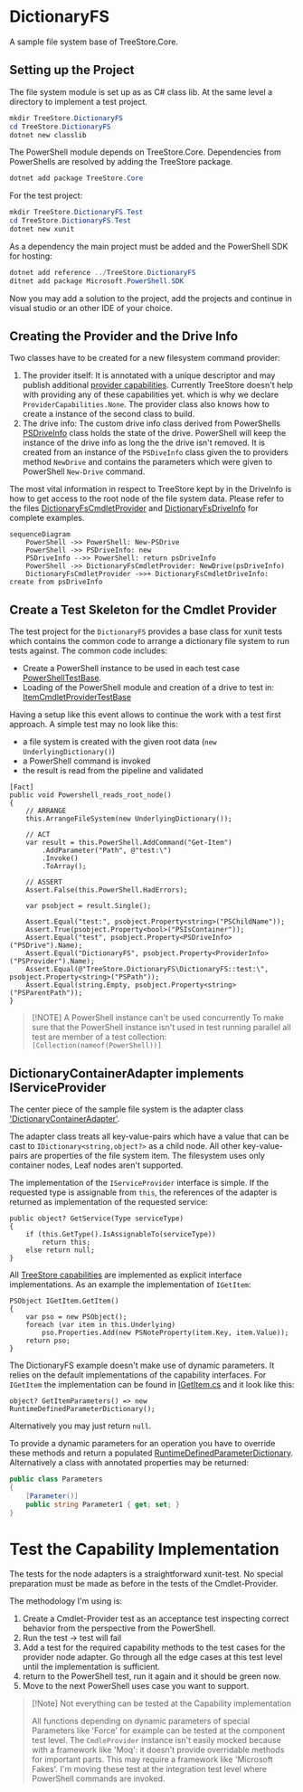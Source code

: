# DictionaryFS

A sample file system base of TreeStore.Core. 

## Setting up the Project
The file system module is set up as as C# class lib. At the same level a directory to implement a test project. 

```powershell
mkdir TreeStore.DictionaryFS
cd TreeStore.DictionaryFS
dotnet new classlib
```

The PowerShell module depends on TreeStore.Core. Dependencies from PowerShells are resolved by adding the TreeStore package.

```PowerShell
dotnet add package TreeStore.Core
```

For the test project:

```powershell
mkdir TreeStore.DictionaryFS.Test
cd TreeStore.DictionaryFS.Test
dotnet new xunit
```

As a dependency the main project must be added and the PowerShell SDK for hosting:

```Powershell
dotnet add reference ../TreeStore.DictionaryFS
ditnet add package Microsoft.PowerShell.SDK
```

Now you may add a solution to the project, add the projects and continue in visual studio or an other IDE of your choice.

## Creating the Provider and the Drive Info
Two classes have to be created for a new filesystem command provider:

1. The provider itself: It is annotated with a unique descriptor and may publish additional [provider capabilities](https://docs.microsoft.com/en-us/dotnet/api/system.management.automation.provider.providercapabilities). Currently TreeStore doesn't help with providing any of these capabilities yet. which is why we declare `ProviderCapabilities.None`. The provider class also knows how to create a instance of the second class to build.
2. The drive info: The custom drive info class derived from PowerShells [PSDriveInfo](https://docs.microsoft.com/en-us/dotnet/api/system.management.automation.psdriveinfo) class holds the state of the drive. PowerShell will keep the instance of the drive info as long the the drive isn't removed. It is created from an instance of the `PSDiveInfo` class given the to providers method `NewDrive` and contains the parameters which were given to PowerShell `New-Drive` command. 

The most vital  information in respect to TreeStore kept by in the DriveInfo is how to get access to the root node of the file system data. Please refer to the files [DictionaryFsCmdletProvider](DictionaryFsCmdletProvider.cs) and [DictionaryFsDriveInfo](DictionaryFsDriveInfo.cs) for complete examples.


```mermaid
sequenceDiagram
    PowerShell ->> PowerShell: New-PSDrive
    PowerShell ->> PSDriveInfo: new
    PSDriveInfo -->> PowerShell: return psDriveInfo
    PowerShell ->> DictionaryFsCmdletProvider: NewDrive(psDriveInfo)
    DictionaryFsCmdletProvider ->>+ DictionaryFsCmdletDriveInfo: create from psDriveInfo

```

## Create a Test Skeleton for the Cmdlet Provider
The test project for the `DictionaryFS` provides a base class for xunit tests which contains the common code to arrange a dictionary file system to run tests against. The common code includes:
- Create a PowerShell instance to be used in each test case [PowerShellTestBase](../../test/TreeStore.DictionaryFS.Test/PowerShellTestBase.cs).
- Loading of the PowerShell module and creation of a drive to test in: [ItemCmdletProviderTestBase](../../test/TreeStore.DictionaryFS.Test/ItemCmdletProvider/ItemCmdletProviderTestBase.cs)

Having a setup like this event allows to continue the work with a test first approach. A simple test may no look like this:
- a file system is created with the given root data (`new UnderlyingDictionary()`)
- a PowerShell command is invoked
- the result is read from the pipeline and validated

```Csharp
[Fact]
public void Powershell_reads_root_node()
{
	// ARRANGE
	this.ArrangeFileSystem(new UnderlyingDictionary());

	// ACT
	var result = this.PowerShell.AddCommand("Get-Item")
		.AddParameter("Path", @"test:\")
		.Invoke()
		.ToArray();

	// ASSERT
	Assert.False(this.PowerShell.HadErrors);

	var psobject = result.Single();

	Assert.Equal("test:", psobject.Property<string>("PSChildName"));
	Assert.True(psobject.Property<bool>("PSIsContainer"));
	Assert.Equal("test", psobject.Property<PSDriveInfo>("PSDrive").Name);
	Assert.Equal("DictionaryFS", psobject.Property<ProviderInfo>("PSProvider").Name);
	Assert.Equal(@"TreeStore.DictionaryFS\DictionaryFS::test:\", psobject.Property<string>("PSPath"));
	Assert.Equal(string.Empty, psobject.Property<string>("PSParentPath"));
}
```

> [!NOTE] A PowerShell instance can't be used concurrently
> To make sure that the PowerShell instance isn't used in test running parallel all test are member of a test collection: `[Collection(nameof(PowerShell))]`

## DictionaryContainerAdapter implements IServiceProvider
The center piece of the sample file system is the adapter class ['DictionaryContainerAdapter'](Nodes/DictionaryContainerAdapter.cs).

The adapter class treats all key-value-pairs which have a value that can be cast to `IDictionary<string,object?>` as a child node.
All other key-value-pairs are properties of the file system item.
The filesystem uses only container nodes, Leaf nodes aren't supported.

The implementation of the `IServiceProvider` interface is simple.
If the requested type is assignable from `this`, the references of the adapter is returned as implementation of the requested service:

```Csharp
public object? GetService(Type serviceType)
{
    if (this.GetType().IsAssignableTo(serviceType))
        return this;
    else return null;
}
```

All [TreeStore capabilities](../TreeStore.Core/Capabilities/readme.md) are implemented as explicit interface implementations.
As an example the implementation of `IGetItem`:

```Csharp
PSObject IGetItem.GetItem()
{
    var pso = new PSObject();
    foreach (var item in this.Underlying)
        pso.Properties.Add(new PSNoteProperty(item.Key, item.Value));
    return pso;
}
```

The DictionaryFS example doesn't make use of dynamic parameters. It relies on the default implementations of the capability interfaces. For `IGetItem` the implementation can be found in [IGetItem.cs](../TreeStore.Core/Capabilities/IGetItem.cs) and it look like this:

```Csharp
object? GetItemParameters() => new RuntimeDefinedParameterDictionary();
```

Alternatively you may just return `null`.

To provide a dynamic parameters for an operation you have to override these methods and return a populated [RuntimeDefinedParameterDictionary](https://docs.microsoft.com/en-us/dotnet/api/system.management.automation.runtimedefinedparameterdictionary). Alternatively a class with annotated properties may be returned:

```csharp
public class Parameters 
{
    [Parameter()]
    public string Parameter1 { get; set; }
}
```

# Test the Capability Implementation
The tests for the node adapters is a straightforward xunit-test. No special preparation must be made as before in the tests of the Cmdlet-Provider. 

The methodology I'm using is:
1. Create a Cmdlet-Provider test as an acceptance test inspecting correct behavior from the perspective from the PowerShell.
2. Run the test -> test will fail
3. Add a test for the required capability methods to the test cases for the provider node adapter. Go through all the edge cases at this test level until the implementation is sufficient. 
4. return to the PowerShell test, run it again and it should be green now.
5. Move to the next PowerShell uses case you want to support.

> [!Note] Not everything can be tested at the Capability implementation
> 
> All functions depending on dynamic parameters of special Parameters like 'Force' for example can be tested at the component test level. The `CmdleProvider` instance isn't easily mocked because with a framework like 'Moq': it doesn't provide overridable methods for important parts. This may require a framework like 'Microsoft Fakes'. I'm moving these test at the integration test level where PowerShell commands are invoked.